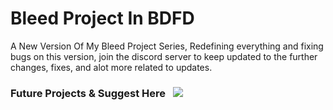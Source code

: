 # Bleed Project In BDFD
A New Version Of My Bleed Project Series, Redefining everything and fixing bugs on this version, join the discord server to keep updated to the further changes, fixes, and alot more related to updates. 

### Future Projects & Suggest Here&nbsp;&nbsp;&nbsp;[![](https://dcbadge.vercel.app/api/server/uFFqcMgKKz )](https://discord.com/invite/uFFqcMgKKz)


 

